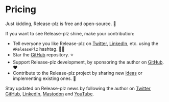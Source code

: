 # Pricing

Just kidding, Release-plz is free and open-source. 💫

If you want to see Release-plz shine, make your contribution:

- Tell everyone you like Release-plz on
  [Twitter](https://twitter.com/intent/tweet?text=Release-plz%20is%20awesome%21%20Check%20it%20out%20at%20release-plz.ieni.dev),
  [LinkedIn](https://www.linkedin.com/sharing/share-offsite/?url=release-plz.ieni.dev),
  etc. using the `#ReleasePlz` hashtag. 👯‍♀️
- Star the [GitHub](https://github.com/MarcoIeni/release-plz) repository. ⭐
- Support Release-plz development, by sponsoring the author on
[GitHub](https://github.com/sponsors/MarcoIeni). ❤️
- Contribute to the Release-plz project by sharing new
  [ideas](https://github.com/MarcoIeni/release-plz/issues) or implementing existing ones. 🚀

Stay updated on Release-plz news by following the author on
[Twitter](https://twitter.com/MarcoIeni), [GitHub](https://github.com/MarcoIeni),
[LinkedIn](https://linkedin.com/in/MarcoIeni),
[Mastodon](https://hachyderm.io/@MarcoIeni) and [YouTube](https://www.youtube.com/MarcoIeni).
